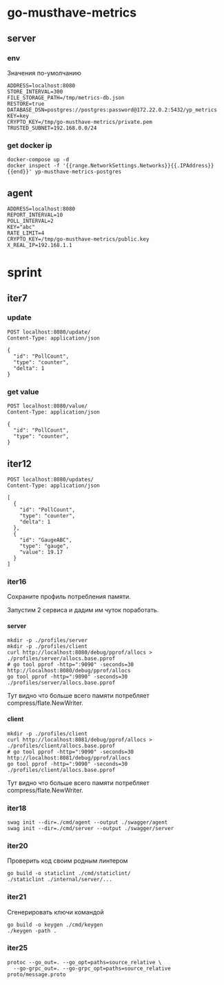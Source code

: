 # go-musthave-metrics

## server

### env

Значения по-умолчанию
```dotenv
ADDRESS=localhost:8080
STORE_INTERVAL=300
FILE_STORAGE_PATH=/tmp/metrics-db.json
RESTORE=true
DATABASE_DSN=postgres://postgres:password@172.22.0.2:5432/yp_metrics
KEY=key
CRYPTO_KEY=/tmp/go-musthave-metrics/private.pem
TRUSTED_SUBNET=192.168.0.0/24
```

### get docker ip

```shell
docker-compose up -d
docker inspect -f '{{range.NetworkSettings.Networks}}{{.IPAddress}}{{end}}' yp-musthave-metrics-postgres
```

## agent

```dotenv
ADDRESS=localhost:8080
REPORT_INTERVAL=10
POLL_INTERVAL=2
KEY="abc"
RATE_LIMIT=4
CRYPTO_KEY=/tmp/go-musthave-metrics/public.key
X_REAL_IP=192.168.1.1
```

# sprint

## iter7

### update

```http request
POST localhost:8080/update/
Content-Type: application/json

{
  "id": "PollCount",
  "type": "counter",
  "delta": 1
}
```

### get value 

```http request
POST localhost:8080/value/
Content-Type: application/json

{
  "id": "PollCount", 
  "type": "counter", 
}
```

## iter12

```http request
POST localhost:8080/updates/
Content-Type: application/json

[
  {
    "id": "PollCount",
    "type": "counter",
    "delta": 1
  },
  {
    "id": "GaugeABC",
    "type": "gauge",
    "value": 19.17
  }
]
```

### iter16

Сохраните профиль потребления памяти.

Запустим 2 сервиса и дадим им чуток поработать.

#### server

```shell
mkdir -p ./profiles/server
mkdir -p ./profiles/client
curl http://localhost:8080/debug/pprof/allocs > ./profiles/server/allocs.base.pprof
# go tool pprof -http=":9090" -seconds=30 http://localhost:8080/debug/pprof/allocs
go tool pprof -http=":9090" -seconds=30 ./profiles/server/allocs.base.pprof
```

Тут видно что больше всего памяти потребляет compress/flate.NewWriter.

#### client

```shell
mkdir -p ./profiles/client
curl http://localhost:8081/debug/pprof/allocs > ./profiles/client/allocs.base.pprof
# go tool pprof -http=":9090" -seconds=30 http://localhost:8081/debug/pprof/allocs
go tool pprof -http=":9090" -seconds=30 ./profiles/client/allocs.base.pprof
```

Тут видно что больше всего памяти потребляет compress/flate.NewWriter.


### iter18

```shell
swag init --dir=./cmd/agent --output ./swagger/agent
swag init --dir=./cmd/server --output ./swagger/server
```


### iter20

Проверить код своим родным линтером
```shell
go build -o staticlint ./cmd/staticlint/
./staticlint ./internal/server/...
```

### iter21

Сгенерировать ключи командой
```shell
go build -o keygen ./cmd/keygen 
./keygen -path .
```


### iter25

```shell
protoc --go_out=. --go_opt=paths=source_relative \
  --go-grpc_out=. --go-grpc_opt=paths=source_relative proto/message.proto
```